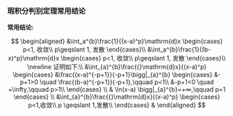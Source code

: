 ### 瑕积分判别定理常用结论

**常用结论:**

$$
\begin{aligned}
	&\int_a^{b}\frac{1}{(x-a)^p}\mathrm{d}x
	\begin{cases}
		p<1, 收敛\\
		p\geqslant 1, 发散
	\end{cases}\\
	&\int_a^{b}\frac{1}{(b-x)^p}\mathrm{d}x
	\begin{cases}
		p<1, 收敛\\
		p\geqslant 1, 发散
	\end{cases}\\
	\newline
	证明如下:\\
	&\int_{a}^{b}\frac{{}\mathrm{d}x}{(x-a)^p}
	\begin{cases}
		&\frac{(x-a)^{-p+1}}{-p+1}\bigg|_{a}^{b}
		\begin{cases}
			&-p+1>0 \quad \frac{(b-a)^{-p+1}}{-p+1},\qquad p<1\\
			&-p+1<0 \quad +\infty,\qquad p>1\\
		\end{cases} \\
		& \ln(x-a) \bigg|_{a}^{b}=+∞,\qquad p=1
	\end{cases} \\
	&\int_{a}^{b}\frac{{}\mathrm{d}x}{(x-a)^p}
	\begin{cases}
		p<1,收敛\\
		p \geqslant 1,发散\\
	\end{cases}
	&
\end{aligned}
$$

